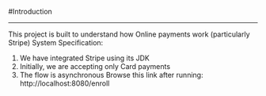 #Introduction

---

This project is built to understand how Online payments work (particularly Stripe)
System Specification:
1. We have integrated Stripe using its JDK
2. Initially, we are accepting only Card payments
3. The flow is asynchronous 
Browse this link after running: http://localhost:8080/enroll
